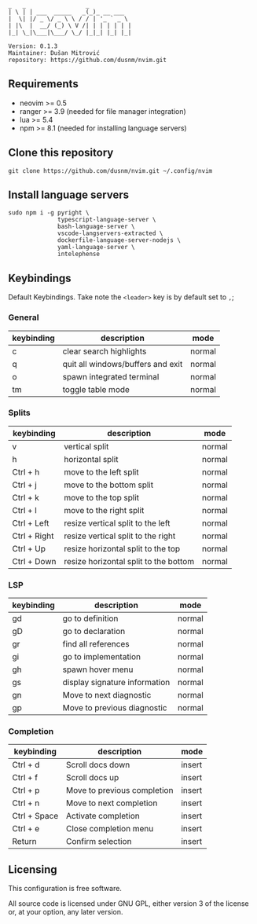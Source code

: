 ```
_   _                 _           
| \ | | ___  _____   _(_)_ __ ___  
|  \| |/ _ \/ _ \ \ / / | '_ ` _ \ 
| |\  |  __/ (_) \ V /| | | | | | |
|_| \_|\___|\___/ \_/ |_|_| |_| |_|

Version: 0.1.3
Maintainer: Dušan Mitrović
repository: https://github.com/dusnm/nvim.git
```

## Requirements
* neovim >= 0.5
* ranger >= 3.9 (needed for file manager integration)
* lua >= 5.4
* npm >= 8.1 (needed for installing language servers)

## Clone this repository
```
git clone https://github.com/dusnm/nvim.git ~/.config/nvim
```

## Install language servers
```
sudo npm i -g pyright \
              typescript-language-server \
              bash-language-server \
              vscode-langservers-extracted \
              dockerfile-language-server-nodejs \
              yaml-language-server \
              intelephense
```
## Keybindings
Default Keybindings. Take note the `<leader>` key is by default set to `,`;

### General

| keybinding | description                       | mode   |
|------------|-----------------------------------|--------|
| <leader>c  | clear search highlights           | normal |
| <leader>q  | quit all windows/buffers and exit | normal |
| <leader>o  | spawn integrated terminal         | normal |
| <leader>tm | toggle table mode                 | normal |

### Splits

| keybinding   | description                           | mode   |
|--------------|---------------------------------------|--------|
| <leader>v    | vertical split                        | normal |
| <leader>h    | horizontal split                      | normal |
| Ctrl + h     | move to the left split                | normal |
| Ctrl + j     | move to the bottom split              | normal |
| Ctrl + k     | move to the top split                 | normal |
| Ctrl + l     | move to the right split               | normal |
| Ctrl + Left  | resize vertical split to the left     | normal |
| Ctrl + Right | resize vertical split to the right    | normal |
| Ctrl + Up    | resize horizontal split to the top    | normal |
| Ctrl + Down  | resize horizontal split to the bottom | normal |

### LSP

| keybinding | description                   | mode   |
|------------|-------------------------------|--------|
| <leader>gd | go to definition              | normal |
| <leader>gD | go to declaration             | normal |
| <leader>gr | find all references           | normal |
| <leader>gi | go to implementation          | normal |
| <leader>gh | spawn hover menu              | normal |
| <leader>gs | display signature information | normal |
| <leader>gn | Move to next diagnostic       | normal |
| <leader>gp | Move to previous diagnostic   | normal |

### Completion

| keybinding   | description                 | mode   |
|--------------|-----------------------------|--------|
| Ctrl + d     | Scroll docs down            | insert |
| Ctrl + f     | Scroll docs up              | insert |
| Ctrl + p     | Move to previous completion | insert |
| Ctrl + n     | Move to next completion     | insert |
| Ctrl + Space | Activate completion         | insert |
| Ctrl + e     | Close completion menu       | insert |
| Return       | Confirm selection           | insert |


## Licensing
This configuration is free software.

All source code is licensed under GNU GPL, either version 3 of the license or, at your option, any later version.
